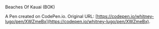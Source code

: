 Beaches Of Kauai (BOK) 

A Pen created on CodePen.io. Original URL: [https://codepen.io/whitney-lugo/pen/XWZmeBx](https://codepen.io/whitney-lugo/pen/XWZmeBx).

